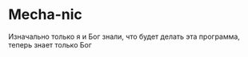# Mecha-nic
Изначально только я и Бог знали, что будет делать эта программа, теперь знает только Бог
